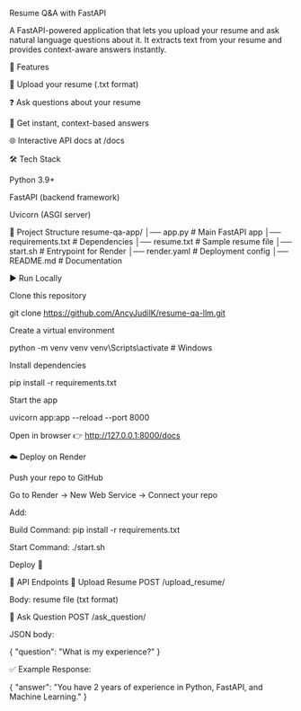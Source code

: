 Resume Q&A with FastAPI


A FastAPI-powered application that lets you upload your resume and ask natural language questions about it.
It extracts text from your resume and provides context-aware answers instantly.

🚀 Features

📂 Upload your resume (.txt format)

❓ Ask questions about your resume

🤖 Get instant, context-based answers

🌐 Interactive API docs at /docs

🛠️ Tech Stack

Python 3.9+

FastAPI (backend framework)

Uvicorn (ASGI server)

📂 Project Structure
resume-qa-app/
│── app.py              # Main FastAPI app
│── requirements.txt    # Dependencies
│── resume.txt          # Sample resume file
│── start.sh            # Entrypoint for Render
│── render.yaml         # Deployment config
│── README.md           # Documentation

▶️ Run Locally

Clone this repository

git clone https://github.com/AncyJudilK/resume-qa-llm.git



Create a virtual environment

python -m venv venv
venv\Scripts\activate      # Windows


Install dependencies

pip install -r requirements.txt


Start the app

uvicorn app:app --reload --port 8000


Open in browser
👉 http://127.0.0.1:8000/docs

☁️ Deploy on Render

Push your repo to GitHub

Go to Render
 → New Web Service → Connect your repo

Add:

Build Command: pip install -r requirements.txt

Start Command: ./start.sh

Deploy 🚀

📖 API Endpoints
🔹 Upload Resume
POST /upload_resume/


Body: resume file (txt format)

🔹 Ask Question
POST /ask_question/


JSON body:

{
  "question": "What is my experience?"
}


✅ Example Response:

{
  "answer": "You have 2 years of experience in Python, FastAPI, and Machine Learning."
}

